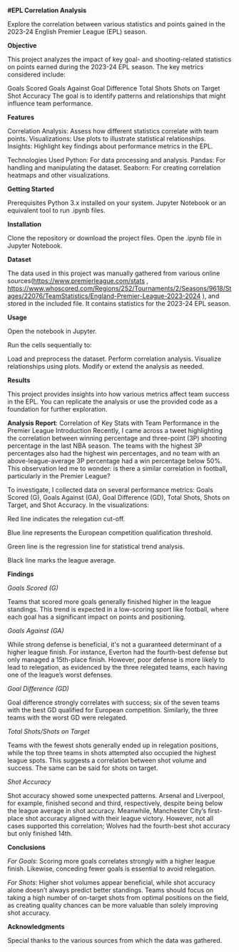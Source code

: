 **#EPL Correlation Analysis**

Explore the correlation between various statistics and points gained in the 2023-24 English Premier League (EPL) season.

**Objective**

This project analyzes the impact of key goal- and shooting-related statistics on points earned during the 2023-24 EPL season. The key metrics considered include:

Goals Scored
Goals Against
Goal Difference
Total Shots
Shots on Target
Shot Accuracy
The goal is to identify patterns and relationships that might influence team performance.

**Features**

Correlation Analysis: Assess how different statistics correlate with team points.
Visualizations: Use plots to illustrate statistical relationships.
Insights: Highlight key findings about performance metrics in the EPL.

Technologies Used
Python: For data processing and analysis.
Pandas: For handling and manipulating the dataset.
Seaborn: For creating correlation heatmaps and other visualizations.

**Getting Started**

Prerequisites
Python 3.x installed on your system.
Jupyter Notebook or an equivalent tool to run .ipynb files.

**Installation**

Clone the repository or download the project files.
Open the .ipynb file in Jupyter Notebook.

**Dataset**

The data used in this project was manually gathered from various online sources(https://www.premierleague.com/stats , https://www.whoscored.com/Regions/252/Tournaments/2/Seasons/9618/Stages/22076/TeamStatistics/England-Premier-League-2023-2024 ), and stored in the included file. It contains statistics for the 2023-24 EPL season.

**Usage**

Open the notebook in Jupyter.

Run the cells sequentially to:

Load and preprocess the dataset.
Perform correlation analysis.
Visualize relationships using plots.
Modify or extend the analysis as needed.

**Results**

This project provides insights into how various metrics affect team success in the EPL. You can replicate the analysis or use the provided code as a foundation for further exploration.

**Analysis Report**:
Correlation of Key Stats with Team Performance in the Premier League
Introduction Recently, I came across a tweet highlighting the correlation between winning percentage and three-point (3P) shooting percentage in the last NBA season. The teams with the highest 3P percentages also had the highest win percentages, and no team with an above-league-average 3P percentage had a win percentage below 50%. This observation led me to wonder: is there a similar correlation in football, particularly in the Premier League?

To investigate, I collected data on several performance metrics: Goals Scored (G), Goals Against (GA), Goal Difference (GD), Total Shots, Shots on Target, and Shot Accuracy. In the visualizations:

Red line indicates the relegation cut-off.

Blue line represents the European competition qualification threshold.

Green line is the regression line for statistical trend analysis.

Black line marks the league average.

**Findings**

*Goals Scored (G)*

Teams that scored more goals generally finished higher in the league standings. This trend is expected in a low-scoring sport like football, where each goal has a significant impact on points and positioning.

*Goals Against (GA)*

While strong defense is beneficial, it's not a guaranteed determinant of a higher league finish. For instance, Everton had the fourth-best defense but only managed a 15th-place finish. However, poor defense is more likely to lead to relegation, as evidenced by the three relegated teams, each having one of the league’s worst defenses.

*Goal Difference (GD)*

Goal difference strongly correlates with success; six of the seven teams with the best GD qualified for European competition. Similarly, the three teams with the worst GD were relegated.

*Total Shots/Shots on Target*

Teams with the fewest shots generally ended up in relegation positions, while the top three teams in shots attempted also occupied the highest league spots. This suggests a correlation between shot volume and success. The same can be said for shots on target.

*Shot Accuracy*

Shot accuracy showed some unexpected patterns. Arsenal and Liverpool, for example, finished second and third, respectively, despite being below the league average in shot accuracy. Meanwhile, Manchester City’s first-place shot accuracy aligned with their league victory. However, not all cases supported this correlation; Wolves had the fourth-best shot accuracy but only finished 14th.

**Conclusions**

*For Goals*: Scoring more goals correlates strongly with a higher league finish. Likewise, conceding fewer goals is essential to avoid relegation.

*For Shots*: Higher shot volumes appear beneficial, while shot accuracy alone doesn’t always predict better standings. Teams should focus on taking a high number of on-target shots from optimal positions on the field, as creating quality chances can be more valuable than solely improving shot accuracy.

**Acknowledgments**

Special thanks to the various sources from which the data was gathered.
